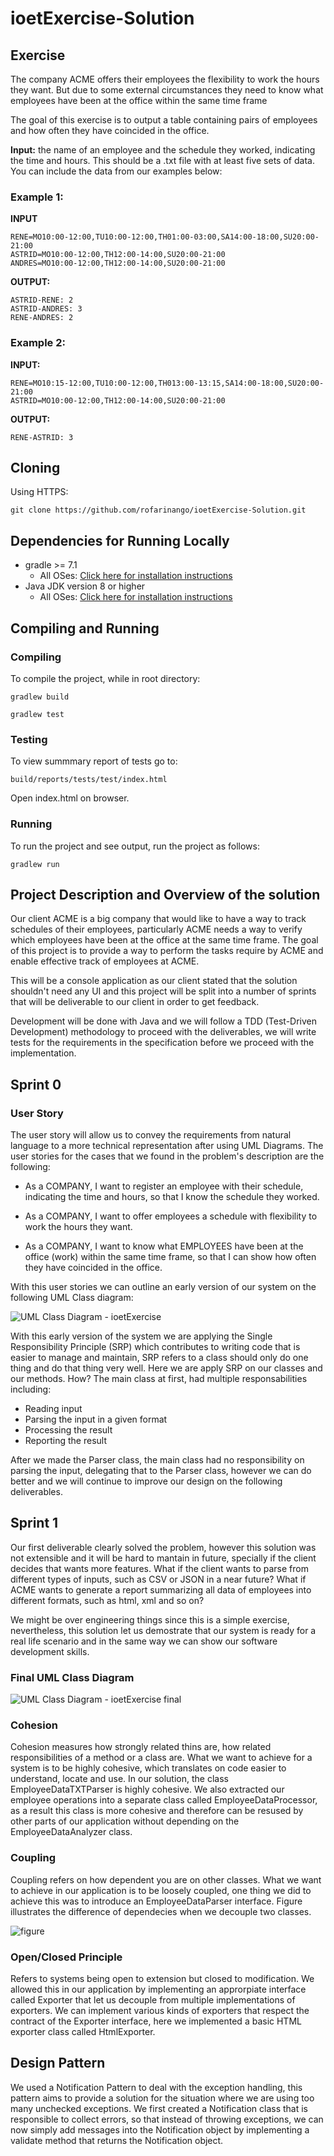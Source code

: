 # ioetExercise-Solution

## Exercise

The company ACME offers their employees the flexibility to work the hours they want. But due to some external circumstances they need to know what employees have been at the office within the same time frame

The goal of this exercise is to output a table containing pairs of employees and how often they have coincided in the office.

**Input:** the name of an employee and the schedule they worked, indicating the time and hours. This should be a .txt file with at least five sets of data. You can include the data from our examples below:

### Example 1:

**INPUT**
```
RENE=MO10:00-12:00,TU10:00-12:00,TH01:00-03:00,SA14:00-18:00,SU20:00- 21:00
ASTRID=MO10:00-12:00,TH12:00-14:00,SU20:00-21:00
ANDRES=MO10:00-12:00,TH12:00-14:00,SU20:00-21:00
```

**OUTPUT:**
```
ASTRID-RENE: 2
ASTRID-ANDRES: 3
RENE-ANDRES: 2
```

### Example 2:

**INPUT:**
```
RENE=MO10:15-12:00,TU10:00-12:00,TH013:00-13:15,SA14:00-18:00,SU20:00-21:00
ASTRID=MO10:00-12:00,TH12:00-14:00,SU20:00-21:00
```

**OUTPUT:**
```
RENE-ASTRID: 3
```

## Cloning

Using HTTPS:
```
git clone https://github.com/rofarinango/ioetExercise-Solution.git
```

## Dependencies for Running Locally
* gradle >= 7.1
  * All OSes: [Click here for installation instructions](https://gradle.org/install/)
* Java JDK version 8 or higher
  * All OSes: [Click here for installation instructions](https://docs.oracle.com/javase/8/docs/technotes/guides/install/install_overview.html)

## Compiling and Running

### Compiling
To compile the project, while in root directory:
```
gradlew build
```
```
gradlew test
```

### Testing
To view summmary report of tests go to:
```
build/reports/tests/test/index.html
```
Open index.html on browser.

### Running
To run the project and see output, run the project as follows:
```
gradlew run
```

## Project Description and Overview of the solution

Our client ACME is a big company that would like to have a way to track schedules of their employees, particularly ACME needs a way to verify which employees have been at the office at the same time frame. The goal of this project is to provide a way to perform the tasks require by ACME and enable effective track of employees at ACME.

This will be a console application as our client stated that the solution shouldn't need any UI and this project will be split into a number of sprints that will be deliverable to our client in order to get feedback.

Development will be done with Java and we will follow a TDD (Test-Driven Development) methodology to proceed with the deliverables, we will write tests for the requirements in the specification before we proceed with the implementation.

## Sprint 0

### User Story

The user story will allow us to convey the requirements from natural language to a more technical representation after using UML Diagrams. The user stories for the cases that we found in the problem's description are the following:
 
 * As a COMPANY, I want to register an employee with their schedule, indicating the time and hours, so that I know  the schedule they worked.

 * As a COMPANY, I want to offer employees a schedule with flexibility to work the hours they want.
 
 * As a COMPANY, I want to know what EMPLOYEES have been at the office (work) within the same time frame, so that I can show how often they have coincided in the office.


With this user stories we can outline an early version of our system on the following UML Class diagram:

![UML Class Diagram - ioetExercise](https://user-images.githubusercontent.com/47066093/142556054-705b3538-6301-46f8-8546-333e10edc75b.png)

With this early version of the system we are applying the Single Responsibility Principle (SRP) which contributes to writing code that is easier to manage and maintain, SRP refers to a class should only do one thing and do that thing very well. Here we are apply SRP on our classes and our methods. How? The main class at first, had multiple responsabilities including:
 * Reading input
 * Parsing the input in a given format
 * Processing the result
 * Reporting the result

After we made the Parser class, the main class had no responsibility on parsing the input, delegating that to the Parser class, however we can do better and we will continue to improve our design on the following deliverables.

## Sprint 1

Our first deliverable clearly solved the problem, however this solution was not extensible and it will be hard to mantain in future, specially if the client decides that wants more features. What if the client wants to parse from different types of inputs, such as CSV or JSON in a near future? What if ACME wants to generate a report summarizing all data of employees into different formats, such as html, xml and so on?

We might be over engineering things since this is a simple exercise, nevertheless, this solution let us demostrate that our system is ready for a real life scenario and in the same way we can show our software development skills.

### Final UML Class Diagram

![UML Class Diagram - ioetExercise final](https://user-images.githubusercontent.com/47066093/142685778-4ac897ab-7a64-4c9f-9bbb-14bc544bfedd.png)

### Cohesion

Cohesion measures how strongly related thins are, how related responsibilities of a method or a class are. What we want to achieve for a system is to be highly cohesive, which translates on code easier to understand, locate and use. In our solution, the class EmployeeDataTXTParser is highly cohesive. We also extracted our employee operations into a separate class called EmployeeDataProcessor, as a result this class is more cohesive and therefore can be resused by other parts of our application without depending on the EmployeeDataAnalyzer class.

### Coupling

Coupling refers on how dependent you are on other classes. What we want to achieve in our application is to be loosely coupled, one thing we did to achieve this was to introduce an EmployeeDataParser interface. Figure illustrates the difference of dependecies when  we decouple two classes.

![figure](https://user-images.githubusercontent.com/47066093/142685542-2e9111d5-5be5-4ffd-b161-8289b3eb2e52.png)

### Open/Closed Principle

Refers to systems being open to extension but closed to modification. We allowed this in our application by implementing an approrpiate interface called Exporter that let us decouple from multiple implementations of exporters. We can implement various kinds of exporters that respect the contract of the Exporter interface, here we implemented a basic HTML exporter class called HtmlExporter.

## Design Pattern

We used a Notification Pattern to deal with the exception handling, this pattern aims to provide a solution for the situation where we are using too many unchecked exceptions. We first created a Notification class that is responsible to collect errors, so that instead of throwing exceptions, we can now simply add messages into the Notification object by implementing a validate method that returns the Notification object.



